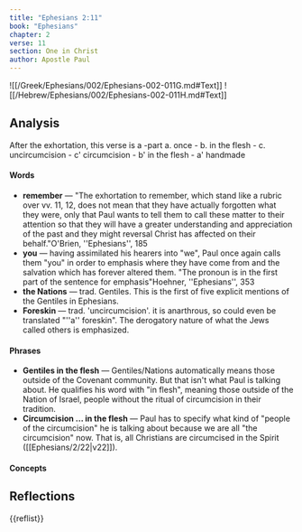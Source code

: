 ```yaml
---
title: "Ephesians 2:11"
book: "Ephesians"
chapter: 2
verse: 11
section: One in Christ
author: Apostle Paul
---
```

![[/Greek/Ephesians/002/Ephesians-002-011G.md#Text]]
![[/Hebrew/Ephesians/002/Ephesians-002-011H.md#Text]]

## Analysis

After the exhortation, this verse is a -part  a. once - b. in the flesh - c. uncircumcision - c' circumcision - b' in the flesh - a' handmade

#### Words
- **remember** — "The exhortation to remember, which stand like a rubric over vv. 11, 12, does not mean that they have actually forgotten what they were, only that Paul wants to tell them to call these matter to their attention so that they will have a greater understanding and appreciation of the past and they might reversal Christ has affected on their behalf."<ref>O'Brien, ''Ephesians'', 185</ref>
- **you** — having assimilated his hearers into "we", Paul once again calls them "you" in order to emphasis where they have come from and the salvation which has forever altered them. "The pronoun is in the first part of the sentence for emphasis"<ref>Hoehner, ''Ephesians'', 353</ref>
- **the Nations** — trad. Gentiles.  This is the first of five explicit mentions of the Gentiles in Ephesians.
- **Foreskin** — trad. 'uncircumcision'.  it is anarthrous, so could even be translated "''a'' foreskin".  The derogatory nature of what the Jews called others is emphasized.

#### Phrases
- **Gentiles in the flesh** — Gentiles/Nations automatically means those outside of the Covenant community.  But that isn't what Paul is talking about.  He qualifies his word with "in flesh", meaning those outside of the Nation of Israel, people without the ritual of circumcision in their tradition.
- **Circumcision ... in the flesh** — Paul has to specify what kind of "people of the circumcision" he is talking about because we are all "the circumcision" now.  That is, all Christians are circumcised in the Spirit ([[Ephesians/2/22|v22]]).

#### Concepts

## Reflections

{{reflist}}

